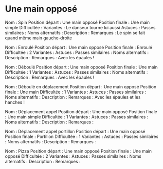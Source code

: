 Une main opposé
===============

Nom : Spin
Position départ : Une main opposé
Position finale : Une main simple
Difficultée : 
Variantes : Le danseur tourne lui aussi
Astuces : 
Passes similaires : 
Noms alternatifs : 
Description :
Remarques : Le spin se fait quand même main gauche-droite

Nom : Enroulé
Position départ : Une main opposé
Position finale : Enroulé
Difficultée : 2
Variantes :
Astuces : 
Passes similaires : 
Noms alternatifs : 
Description :
Remarques : Avec les épaules !

Nom : Déboulé
Position départ : Une main opposé
Position finale : Une main
Difficultée : 1
Variantes :
Astuces : 
Passes similaires : 
Noms alternatifs : 
Description :
Remarques : Avec les épaules !


Nom : Déboulé en déplacement
Position départ : Une main opposé
Position finale : Une main
Difficultée : 1
Variantes :
Astuces : 
Passes similaires : 
Noms alternatifs : 
Description :
Remarques : Avec les épaules et les hanches !


Nom : Déplacement appel
Position départ : Une main opposé
Position finale : Une main simple
Difficultée : 1
Variantes :
Astuces : 
Passes similaires : 
Noms alternatifs : 
Description :
Remarques :


Nom : Déplacement appel portillon
Position départ : Une main opposé
Position finale : Portillon
Difficultée : 1
Variantes :
Astuces : 
Passes similaires : 
Noms alternatifs : 
Description :
Remarques :


Nom : Pizza
Position départ : Une main opposé
Position finale : Une main opposé
Difficultée : 2
Variantes :
Astuces : 
Passes similaires : 
Noms alternatifs : 
Description :
Remarques :


